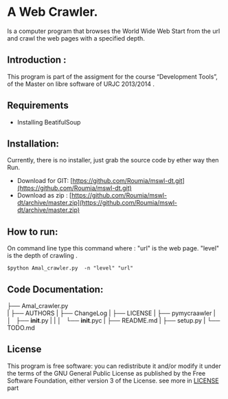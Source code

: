 A Web Crawler.
==============

  Is a computer program that browses the World Wide Web Start from the url and crawl the web pages with a specified depth.

  Introduction :
----------------
    
This program is  part of the assigment for the course “Development Tools”, of the Master on libre software of URJC 2013/2014 .


  Requirements
----------------
   * Installing  BeatifulSoup 

 Installation:
----------------

   Currently, there is no installer, just grab the source code  by ether way then Run.
  * Download for GIT: [https://github.com/Roumia/mswl-dt.git](https://github.com/Roumia/mswl-dt.git)
  * Download as zip : [https://github.com/Roumia/mswl-dt/archive/master.zip](https://github.com/Roumia/mswl-dt/archive/master.zip)

 How to run:
----------------

   On command line type this command where :
   "url" is the web page.
   "level" is the depth of crawling .

    $python Amal_crawler.py  -n "level" "url"

 Code Documentation:
----------------
  
   ├── Amal_crawler.py <br />
   |
   ├── AUTHORS 
   |
   ├── ChangeLog 
   |
   ├── LICENSE
   |
   ├── pymycraawler
   |
   │   ├── __init__.py
   |   |
   │   └── __init__.pyc
   |
   ├── README.md
   |
   ├── setup.py
   |
   └── TODO.md
   



 License
----------------

  This program is free software: you can redistribute it and/or modify
    it under the terms of the GNU General Public License as published by
    the Free Software Foundation, either version 3 of the License.
    see more in [LICENSE](https://github.com/Roumia/mswl-dt/blob/master/LICENSE) part


